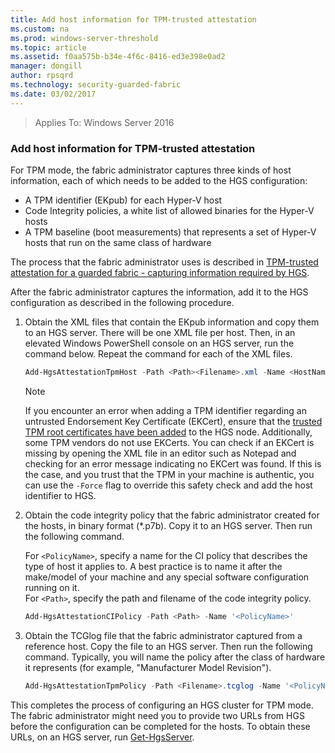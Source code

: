 ```yaml
---
title: Add host information for TPM-trusted attestation
ms.custom: na
ms.prod: windows-server-threshold
ms.topic: article
ms.assetid: f0aa575b-b34e-4f6c-8416-ed3e398e0ad2
manager: dongill
author: rpsqrd
ms.technology: security-guarded-fabric
ms.date: 03/02/2017
---
```


>Applies To: Windows Server 2016

### Add host information for TPM-trusted attestation

For TPM mode, the fabric administrator captures three kinds of host information, each of which needs to be added to the HGS configuration:

- A TPM identifier (EKpub) for each Hyper-V host
- Code Integrity policies, a white list of allowed binaries for the Hyper-V hosts
- A TPM baseline (boot measurements) that represents a set of Hyper-V hosts that run on the same class of hardware

The process that the fabric administrator uses is described in [TPM-trusted attestation for a guarded fabric - capturing information required by HGS](guarded-fabric-tpm-trusted-attestation-capturing-hardware.md#capture-hardware-and-software-information). 

After the fabric administrator captures the information, add it to the HGS configuration as described in the following procedure.

1.  Obtain the XML files that contain the EKpub information and copy them to an HGS server. There will be one XML file per host. Then, in an elevated Windows PowerShell console on an HGS server, run the command below. Repeat the command for each of the XML files.

    ```powershell
    Add-HgsAttestationTpmHost -Path <Path><Filename>.xml -Name <HostName>
    ```

    > [!NOTE]
    > If you encounter an error when adding a TPM identifier regarding an untrusted Endorsement Key Certificate (EKCert), ensure that the [trusted TPM root certificates have been added](guarded-fabric-configure-the-first-hgs-node.md#install-trusted-tpm-root-certificates) to the HGS node.
    > Additionally, some TPM vendors do not use EKCerts.
    > You can check if an EKCert is missing by opening the XML file in an editor such as Notepad and checking for an error message indicating no EKCert was found.
    > If this is the case, and you trust that the TPM in your machine is authentic, you can use the `-Force` flag to override this safety check and add the host identifier to HGS.

2. Obtain the code integrity policy that the fabric administrator created for the hosts, in binary format (*.p7b). Copy it to an HGS server. Then run the following command.

    For `<PolicyName>`, specify a name for the CI policy that describes the type of host it applies to. A best practice is to name it after the make/model of your machine and any special software configuration running on it.<br>For `<Path>`, specify the path and filename of the code integrity policy.

    ```powershell
    Add-HgsAttestationCIPolicy -Path <Path> -Name '<PolicyName>'
    ```

3. Obtain the TCGlog file that the fabric administrator captured from a reference host. Copy the file to an HGS server. Then run the following command. Typically, you will name the policy after the class of hardware it represents (for example, "Manufacturer Model Revision").

    ```powershell
    Add-HgsAttestationTpmPolicy -Path <Filename>.tcglog -Name '<PolicyName>'
    ```

This completes the process of configuring an HGS cluster for TPM mode. The fabric administrator might need you to provide two URLs from HGS before the configuration can be completed for the hosts. To obtain these URLs, on an HGS server, run [Get-HgsServer](https://technet.microsoft.com/library/mt652162.aspx).

